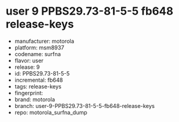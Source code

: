 # user 9 PPBS29.73-81-5-5 fb648 release-keys
- manufacturer: motorola
- platform: msm8937
- codename: surfna
- flavor: user
- release: 9
- id: PPBS29.73-81-5-5
- incremental: fb648
- tags: release-keys
- fingerprint: 
- brand: motorola
- branch: user-9-PPBS29.73-81-5-5-fb648-release-keys
- repo: motorola_surfna_dump
